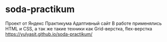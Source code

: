 # soda-practikum
Проект от Яндекс Практикума 
Адаптивный сайт 
В работе применялись HTML и CSS, а так же такие техники как Grid-верстка, flex-верстка 
https://yulyasit.github.io/soda-practikum/
